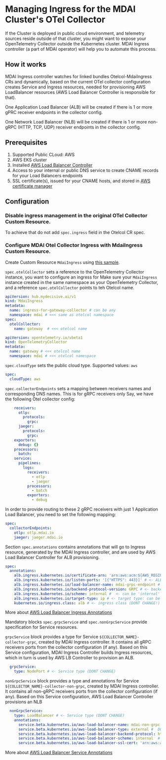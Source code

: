 # Managing Ingress for the MDAI Cluster's OTel Collector 

If the Cluster is deployed in public cloud environment, and telemetry sources reside outside of that cluster, 
you might want to expose your OpenTelemetry Collector outside the Kubernetes cluster. MDAI Ingress controller (a part of MDAI operator)
will help you to automate this process.

## How it works

MDAI Ingress controller watches for linked bundles Otelcol-MdaiIngress CRs and dynamically, based on the current OTel collector configuration creates 
Service and Ingress resources, needed for provisioning AWS LoadBalancer resources (AWS Load Balancer Controller is responsible for that).

One Application Load Balancer (ALB) will be created if there is 1 or more gPRC receiver endpoints in the collector config.

One Network Load Balancer (NLB) will be created if there is 1 or more non-gRPC (HTTP, TCP, UDP) receiver endpoints in the collector config.

## Prerequisites

1. Supported Public CLoud: AWS
2. AWS EKS cluster
3. Installed [AWS Load Balancer Controller](https://docs.aws.amazon.com/eks/latest/userguide/aws-load-balancer-controller.html)
4. Access to your internal or public DNS service to create CNAME records for your Load Balancers endpoints
5. SSL certificate(s), issued for your CNAME hosts, and stored in [AWS certificate manager](https://aws.amazon.com/certificate-manager/)

## Configuration

### Disable ingress management in the original OTel Collector Custom Resource.

To achieve that do not add `spec.ingress` field in the Otelcol CR spec.


###  Configure MDAI Otel Collector Ingress with MdaiIngress Custom Resource.

Create Custom Resource `MdaiIngress` using [this sample](../config/samples/hub_v1_mdaiingress.yaml).

`spec.otelCollector` sets a reference to the OpenTelemetry Collector instance, you want to configure an ingress for
Make sure your `MdaiIngress` instance created in the same namespace as your OpenTelemetry Collector, and a reference `spec.otelCollector` points to teh Otelcol name. 

```yaml
apiVersion: hub.mydecisive.ai/v1
kind: MdaiIngress
metadata:
  name: ingress-for-gateway-collector # can be any
  namespace: mdai # <<< same as otelcol namespace
spec:
  otelCollector:
    name: gateway  # <<< otelcol name
```

```yaml
apiVersion: opentelemetry.io/vbeta1
kind: OpenTelemetryCollector
metadata:
  name: gateway # <<< otelcol name
  namespace: mdai # <<< otelcol namespace
```

`spec.cloudType` sets the public cloud type. Supported values: `aws`
```yaml
spec:
  cloudType: aws
```

`spec.collectorEndpoints` sets a mapping between receivers names and corresponding DNS names. This is for gRPC receivers only
Say, we have the following Otel collector config:
```yaml
    receivers:
      otlp:
        protocols:
          grpc:
      jaeger:
        protocols:
          grpc:
    exporters:
      debug: {}
    processors:
      batch:
    service:
      pipelines:
        logs:
          receivers:
            - otlp
            - jaeger
          processors:
            - batch
          exporters:
            - debug
```
In order to provide routing to these 2 gRPC receivers with just 1 Application Load Balancer, you need to set the following mapping:

```yaml
spec:
  collectorEndpoints:
    otlp: otlp.mdai.io
    jaeger: jaeger.mdai.io
```

Section `spec.annotations` contains annotations that will go to Ingress resource, generated by the MDAI Ingress controller, and are used by
AWS Load Balancer Controller for ALB provisioning.
```yaml
spec:
  annotations:
    alb.ingress.kubernetes.io/certificate-arn: 'arn:aws:acm:${AWS_REGION}:${AWS_ACCOUNT}:certificate/${AWS_CERT_ARN}' # <- certificate arn
    alb.ingress.kubernetes.io/listen-ports: '[{"HTTPS": 443}]' # <- ALB Listener ports
    alb.ingress.kubernetes.io/load-balancer-name: mdai-grpc-endpoint # <- (optional) name for the ALB
    alb.ingress.kubernetes.io/backend-protocol-version: GRPC # <- backend protocol (DONT CHANGE!)
    alb.ingress.kubernetes.io/scheme: internal #  <- can be 'internal' or 'internet-facing'
    alb.ingress.kubernetes.io/target-type: ip # <- target type: can be 'instance' or 'ip' 
    kubernetes.io/ingress.class: alb # <- ingress class (DONT CHANGE!)
```
More about [AWS Load Balancer Ingress Annotations](https://kubernetes-sigs.github.io/aws-load-balancer-controller/v2.2/guide/ingress/annotations/)


Mandatory blocks `spec.grpcService` and `spec.nonGrpcService` provide specification for Service resources.

`grpcService` block provides a type for Service `${COLLECTOR_NAME}-collector-grpc`, created by MDAI Ingress controller. 
It contains all gRPC receivers ports from the collector configuration (if any). Based on this Service configuration, MDAI Ingress Controller builds Ingress resources,
which in turn is used by AWS LB Controller to provision an ALB.
```yaml
  grpcService:
    type: NodePort # <- Service type (DONT CHANGE)
```

`nonGrpcService` block provides a type and annotations for Service `${COLLECTOR_NAME}-collector-non-grpc`, created by MDAI Ingress controller.
It contains all non-gRPC receivers ports from the collector configuration (if any). Based on this Service configuration, AWS Load Balancer Controller
provisions an NLB
```yaml
  nonGrpcService:
    type: LoadBalancer # <- Service type (DONT CHANGE)
    annotations:
      service.beta.kubernetes.io/aws-load-balancer-name: mdai-non-grpc-endpoint # <- (optional) name for the NLB 
      service.beta.kubernetes.io/aws-load-balancer-type: external #  DONT CHANGE, for more info: https://kubernetes-sigs.github.io/aws-load-balancer-controller/v2.2/guide/service/annotations/#lb-type
      service.beta.kubernetes.io/aws-load-balancer-backend-protocol: http # <- backend protocol (DONT CHANGE!)
      service.beta.kubernetes.io/aws-load-balancer-scheme: internal  # <- can be 'internal' or 'internet-facing'
      service.beta.kubernetes.io/aws-load-balancer-ssl-cert: 'arn:aws:acm:${AWS_REGION}:${AWS_ACCOUNT}:certificate/${AWS_CERT_ARN}'  # <- certificate arn
```
More about [AWS Load Balancer Service Annotations](https://kubernetes-sigs.github.io/aws-load-balancer-controller/v2.2/guide/service/annotations/)
